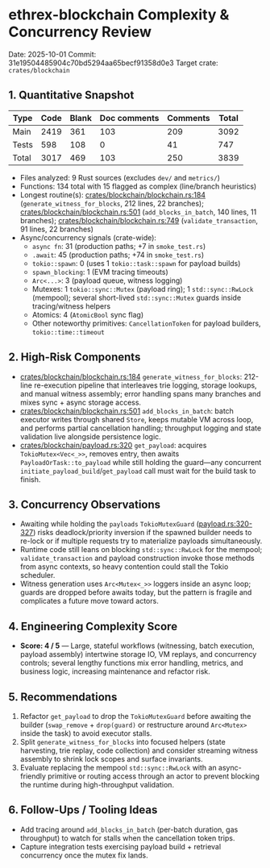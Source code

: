 # ethrex-blockchain Complexity & Concurrency Review

Date: 2025-10-01
Commit: 31e19504485904c70bd5294aa65becf91358d0e3
Target crate: `crates/blockchain`

## 1. Quantitative Snapshot

| Type | Code | Blank | Doc comments | Comments | Total |
| --- | --- | --- | --- | --- | --- |
| Main | 2419 | 361 | 103 | 209 | 3092 |
| Tests | 598 | 108 | 0 | 41 | 747 |
| Total | 3017 | 469 | 103 | 250 | 3839 |

- Files analyzed: 9 Rust sources (excludes `dev/` and `metrics/`)
- Functions: 134 total with 15 flagged as complex (line/branch heuristics)
- Longest routine(s): [crates/blockchain/blockchain.rs:184](https://github.com/lambdaclass/ethrex/blob/31e19504485904c70bd5294aa65becf91358d0e3/crates/blockchain/blockchain.rs#L184) (`generate_witness_for_blocks`, 212 lines, 22 branches); [crates/blockchain/blockchain.rs:501](https://github.com/lambdaclass/ethrex/blob/31e19504485904c70bd5294aa65becf91358d0e3/crates/blockchain/blockchain.rs#L501) (`add_blocks_in_batch`, 140 lines, 11 branches); [crates/blockchain/blockchain.rs:749](https://github.com/lambdaclass/ethrex/blob/31e19504485904c70bd5294aa65becf91358d0e3/crates/blockchain/blockchain.rs#L749) (`validate_transaction`, 91 lines, 22 branches)
- Async/concurrency signals (crate-wide):
  - `async fn`: 31 (production paths; +7 in `smoke_test.rs`)
  - `.await`: 45 (production paths; +74 in `smoke_test.rs`)
  - `tokio::spawn`: 0 (uses 1 `tokio::task::spawn` for payload builds)
  - `spawn_blocking`: 1 (EVM tracing timeouts)
  - `Arc<...>`: 3 (payload queue, witness logging)
  - Mutexes: 1 `tokio::sync::Mutex` (payload ring); 1 `std::sync::RwLock` (mempool); several short-lived `std::sync::Mutex` guards inside tracing/witness helpers
  - Atomics: 4 (`AtomicBool` sync flag)
  - Other noteworthy primitives: `CancellationToken` for payload builders, `tokio::time::timeout`

## 2. High-Risk Components
- [crates/blockchain/blockchain.rs:184](https://github.com/lambdaclass/ethrex/blob/31e19504485904c70bd5294aa65becf91358d0e3/crates/blockchain/blockchain.rs#L184) `generate_witness_for_blocks`: 212-line re-execution pipeline that interleaves trie logging, storage lookups, and manual witness assembly; error handling spans many branches and mixes sync + async storage access.
- [crates/blockchain/blockchain.rs:501](https://github.com/lambdaclass/ethrex/blob/31e19504485904c70bd5294aa65becf91358d0e3/crates/blockchain/blockchain.rs#L501) `add_blocks_in_batch`: batch executor writes through shared `Store`, keeps mutable VM across loop, and performs partial cancellation handling; throughput logging and state validation live alongside persistence logic.
- [crates/blockchain/payload.rs:320](https://github.com/lambdaclass/ethrex/blob/31e19504485904c70bd5294aa65becf91358d0e3/crates/blockchain/payload.rs#L320) `get_payload`: acquires `TokioMutex<Vec<_>>`, removes entry, then awaits `PayloadOrTask::to_payload` while still holding the guard—any concurrent `initiate_payload_build`/`get_payload` call must wait for the build task to finish.

## 3. Concurrency Observations
- Awaiting while holding the `payloads` `TokioMutexGuard` ([payload.rs:320-327](https://github.com/lambdaclass/ethrex/blob/31e19504485904c70bd5294aa65becf91358d0e3/crates/blockchain/payload.rs#L320-L327)) risks deadlock/priority inversion if the spawned builder needs to re-lock or if multiple requests try to materialize payloads simultaneously.
- Runtime code still leans on blocking `std::sync::RwLock` for the mempool; `validate_transaction` and payload construction invoke those methods from async contexts, so heavy contention could stall the Tokio scheduler.
- Witness generation uses `Arc<Mutex<_>>` loggers inside an async loop; guards are dropped before awaits today, but the pattern is fragile and complicates a future move toward actors.

## 4. Engineering Complexity Score
- **Score: 4 / 5** — Large, stateful workflows (witnessing, batch execution, payload assembly) intertwine storage IO, VM replays, and concurrency controls; several lengthy functions mix error handling, metrics, and business logic, increasing maintenance and refactor risk.

## 5. Recommendations
1. Refactor `get_payload` to drop the `TokioMutexGuard` before awaiting the builder (`swap_remove` + `drop(guard)` or restructure around `Arc<Mutex>` inside the task) to avoid executor stalls.
2. Split `generate_witness_for_blocks` into focused helpers (state harvesting, trie replay, code collection) and consider streaming witness assembly to shrink lock scopes and surface invariants.
3. Evaluate replacing the mempool `std::sync::RwLock` with an async-friendly primitive or routing access through an actor to prevent blocking the runtime during high-throughput validation.

## 6. Follow-Ups / Tooling Ideas
- Add tracing around `add_blocks_in_batch` (per-batch duration, gas throughput) to watch for stalls when the cancellation token trips.
- Capture integration tests exercising payload build + retrieval concurrency once the mutex fix lands.
